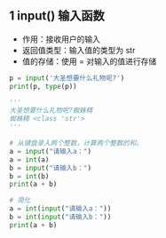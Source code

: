 ## 1 input() 输入函数

* 作用：接收用户的输入
* 返回值类型：输入值的类型为 str
* 值的存储：使用 = 对输入的值进行存储

```python
p = input('大圣想要什么礼物呢?')
print(p, type(p))

'''
大圣想要什么礼物呢?蜘蛛精
蜘蛛精 <class 'str'>
'''

# 从键盘录入两个整数，计算两个整数的和。
a = input("请输入a：")
a = int(a)
b = input("请输入b：")
b = int(b)
print(a + b)

# 简化
a = int(input("请输入a："))
b = int(input("请输入b："))
print(a + b)
```



